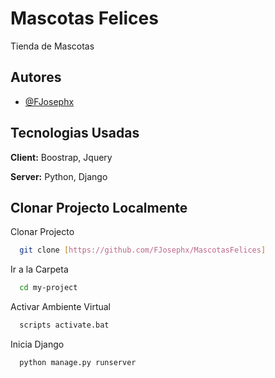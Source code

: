 
# Mascotas Felices

Tienda de Mascotas

## Autores

- [@FJosephx](https://www.github.com/FJosephx)


## Tecnologias Usadas

**Client:** Boostrap, Jquery

**Server:** Python, Django

## Clonar Projecto Localmente

Clonar Projecto

```bash
  git clone [https://github.com/FJosephx/MascotasFelices]
```

Ir a la Carpeta

```bash
  cd my-project
```

Activar Ambiente Virtual

```bash
  scripts activate.bat
```

Inicia Django

```bash
  python manage.py runserver
```


